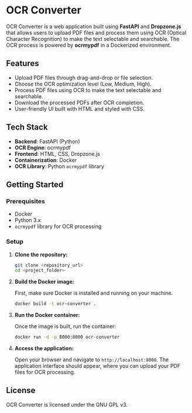 # OCR Converter

OCR Converter is a web application built using **FastAPI** and **Dropzone.js** that allows users to upload PDF files and process them using OCR (Optical Character Recognition) to make the text selectable and searchable. The OCR process is powered by **ocrmypdf** in a Dockerized environment.

## Features
- Upload PDF files through drag-and-drop or file selection.
- Choose the OCR optimization level (Low, Medium, High).
- Process PDF files using OCR to make the text selectable and searchable.
- Download the processed PDFs after OCR completion.
- User-friendly UI built with HTML and styled with CSS.

## Tech Stack
- **Backend**: FastAPI (Python)
- **OCR Engine**: ocrmypdf
- **Frontend**: HTML, CSS, Dropzone.js
- **Containerization**: Docker
- **OCR Library**: Python `ocrmypdf` library

## Getting Started

### Prerequisites

- Docker
- Python 3.x
- `ocrmypdf` library for OCR processing

### Setup

1. **Clone the repository:**

    ```bash
    git clone <repository_url>
    cd <project_folder>
    ```

2. **Build the Docker image:**

    First, make sure Docker is installed and running on your machine.

    ```bash
    docker build -t ocr-converter .
    ```

3. **Run the Docker container:**

    Once the image is built, run the container:

    ```bash
    docker run -d -p 8000:8000 ocr-converter
    ```

4. **Access the application:**

    Open your browser and navigate to `http://localhost:8000`. The application interface should appear, where you can upload your PDF files for OCR processing.


## License
OCR Converter is licensed under the GNU GPL v3.
